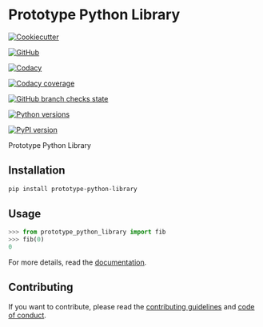 # Prototype Python Library

[![Cookiecutter](https://img.shields.io/badge/built%20with-Cookiecutter-ff69b4.svg?logo=cookiecutter)](https://github.com/91nunocosta/python-package-cookiecutter/releases/tag/v0.5.1)

[![GitHub](https://img.shields.io/github/license/91nunocosta/prototype-python-library)](https://github.com/91nunocosta/prototype-python-library/blob/master/LICENSE)

[![Codacy](https://app.codacy.com/project/badge/Grade/cb92f3f137454fae8697c7a6e7334f74)](https://www.codacy.com/gh/91nunocosta/prototype-python-library/dashboard?utm_source=github.com&amp;utm_medium=referral&amp;utm_content=91nunocosta/prototype-python-library&amp;utm_campaign=Badge_Grade)

[![Codacy coverage](https://app.codacy.com/project/badge/Coverage/cb92f3f137454fae8697c7a6e7334f74)](https://www.codacy.com/gh/91nunocosta/prototype-python-library/dashboard?utm_source=github.com&utm_medium=referral&utm_content=91nunocosta/prototype-python-library&utm_campaign=Badge_Coverage)

[![GitHub branch checks state](https://img.shields.io/github/checks-status/91nunocosta/prototype-python-library/master)](https://github.com/91nunocosta/prototype-python-library)

[![Python versions](https://img.shields.io/pypi/v/prototype-python-library)](https://pypi.org/project/prototype-python-library/)

[![PyPI version](https://img.shields.io/pypi/pyversions/prototype-python-library)](https://pypi.org/project/prototype-python-library/)

Prototype Python Library

## Installation

```bash
pip install prototype-python-library
```

## Usage

```python
>>> from prototype_python_library import fib
>>> fib(0)
0

```

For more details, read the
[documentation](https://91nunocosta.github.io/prototype-python-library/prototype_python_library.html).

## Contributing

If you want to contribute, please read the [contributing guidelines](./CONTRIBUTING.md)
and [code of conduct](./CODE_OF_CONDUCT.md).
